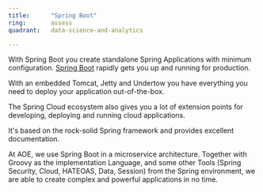 ```yaml
---
title:      "Spring Boot"
ring:       assess
quadrant:   data-science-and-analytics

---
```


With Spring Boot you create standalone Spring Applications with minimum configuration. [Spring Boot](https://projects.spring.io/spring-boot/) rapidly gets you up and running for production.

With an embedded Tomcat, Jetty and Undertow you have everything you need to deploy your application out-of-the-box.

The Spring Cloud ecosystem also gives you a lot of extension points for developing, deploying and running cloud applications.

It's based on the rock-solid Spring framework and provides excellent documentation.

At AOE, we use Spring Boot in a microservice architecture. Together with Groovy as the implementation Language, and some other Tools (Spring Security, Cloud, HATEOAS, Data, Session) from the Spring environment, we are able to create complex and powerful applications in no time.
